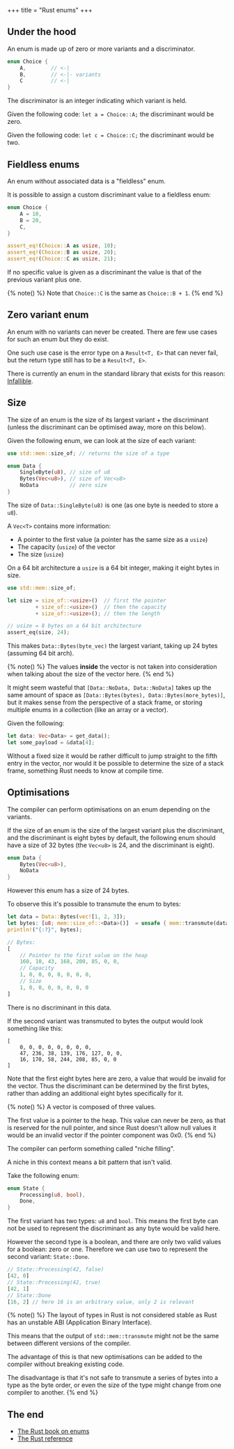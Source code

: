 +++
title = "Rust enums"
+++

## Under the hood
An enum is made up of zero or more variants and a discriminator.

```rust
enum Choice {
    A,        // <-|
    B,        // <-|- variants
    C         // <-|
}
```

The discriminator is an integer indicating which variant is held.

Given the following code: `let a = Choice::A;` the discriminant would be zero.

Given the following code: `let c = Choice::C;` the discriminant would be two.

## Fieldless enums

An enum without associated data is a "fieldless" enum.

It is possible to assign a custom discriminant value to a fieldless enum:

```rust
enum Choice {
    A = 10,
    B = 20,
    C,
}

assert_eq!(Choice::A as usize, 10);
assert_eq!(Choice::B as usize, 20);
assert_eq!(Choice::C as usize, 21);
```

If no specific value is
given as a discriminant the value is that of the previous variant plus one.

{% note() %}
Note that `Choice::C` is the same as `Choice::B + 1`. 
{% end %}

## Zero variant enum

An enum with no variants can never be created.
There are few use cases for such an enum but they do exist.

One such use case is the error type on a `Result<T, E>` that can never fail, but
the return type still has to be a `Result<T, E>`.

There is currently an enum in the standard library that exists for this reason:
[Infallible](https://doc.rust-lang.org/std/convert/enum.Infallible.html).

## Size

The size of an enum is the size of its largest variant + the discriminant
(unless the discriminant can be optimised away, more on this below).

Given the following enum, we can look at the size of each variant:

```rust
use std::mem::size_of; // returns the size of a type

enum Data {
    SingleByte(u8), // size of u8
    Bytes(Vec<u8>), // size of Vec<u8>
    NoData          // zero size
}
```

The size of `Data::SingleByte(u8)` is one (as one byte is needed to store a `u8`).

A `Vec<T>` contains more
information:
* A pointer to the first value (a pointer has the same size as a `usize`)
* The capacity (`usize`) of the vector
* The size (`usize`)

On a 64 bit architecture a `usize` is a 64 bit integer, making it eight bytes in
size.

```rust
use std::mem::size_of;

let size = size_of::<usize>()  // first the pointer
         + size_of::<usize>()  // then the capacity
         + size_of::<usize>(); // then the length

// usize = 8 bytes on a 64 bit architecture
assert_eq(size, 24);
```

This makes `Data::Bytes(byte_vec)` the largest variant, taking up 24 bytes (assuming 64 bit arch).

{% note() %}
The values **inside** the vector is not taken into consideration when talking
about the size of the vector here.
{% end %}

It might seem wasteful that `[Data::NoData, Data::NoData]` takes up the same
amount of space as `[Data::Bytes(bytes), Data::Bytes(more_bytes)]`, but it makes
sense from the perspective of a stack frame, or storing
multiple enums in a collection (like an array or a vector).

Given the following: 
```rust
let data: Vec<Data> = get_data();
let some_payload = &data[4];
```
Without a fixed size it would be rather difficult to jump straight to the fifth
entry in the vector, nor would it be possible to determine the size of a stack
frame, something Rust needs to know at compile time.

## Optimisations

The compiler can perform optimisations on an enum depending on the variants.

If the size of an enum is the size of the largest variant plus the discriminant,
and the discriminant is eight bytes by default, the following enum should have a
size of 32 bytes (the `Vec<u8>` is 24, and the discriminant is eight).

```rust
enum Data {
    Bytes(Vec<u8>),
    NoData
}
```

However this enum has a size of 24 bytes. 

To observe this it's possible to transmute the enum to bytes:
```rust
let data = Data::Bytes(vec![1, 2, 3]);
let bytes: [u8; mem::size_of::<Data>()]  = unsafe { mem::transmute(data) };
println!("{:?}", bytes);

// Bytes:
[
    // Pointer to the first value on the heap
    160, 10, 43, 168, 200, 85, 0, 0, 
    // Capacity
    1, 0, 0, 0, 0, 0, 0, 0,
    // Size
    1, 0, 0, 0, 0, 0, 0, 0
]
```

There is no discriminant in this data.

If the second variant was transmuted to bytes the output would look something
like this:
```
[
    0, 0, 0, 0, 0, 0, 0, 0,
    47, 236, 38, 139, 176, 127, 0, 0,
    16, 170, 58, 244, 208, 85, 0, 0
]
```
Note that the first eight bytes here are zero, a value that would be invalid for
the vector.
Thus the discriminant can be determined by the first bytes, rather than adding
an additional eight bytes specifically for it.

{% note() %}
A vector is composed of three values. 

The first value is a pointer to the heap.
This value can never be zero, as that is reserved for the null pointer, and
since Rust doesn't allow null values it would be an invalid vector if the
pointer component was 0x0.
{% end %}

The compiler can perform something called "niche filling".

A niche in this context means a bit pattern that isn't valid.

Take the following enum:
```rust
enum State {
    Processing(u8, bool),
    Done,
}
```

The first variant has two types: `u8` and `bool`.
This means the first byte can not be used to represent the discriminant as any
byte would be valid here.


However the second type is a boolean, and there are only two valid values for a boolean:
zero or one. 
Therefore we can use two to represent the second variant: `State::Done`.

```rust
// State::Processing(42, false)
[42, 0]
// State::Processing(42, true)
[42, 1]
// State::Done
[16, 2] // here 16 is an arbitrary value, only 2 is relevant
```

{% note() %}
The layout of types in Rust is not considered stable as Rust has an unstable ABI (Application Binary Interface).

This means that the output of `std::mem::transmute` might not be the same between
different versions of the compiler.

The advantage of this is that new optimisations can be added to the compiler
without breaking existing code.

The disadvantage is that it's not safe to transmute a series of bytes into a
type as the byte order, or even the size of the type might change from one
compiler to another.
{% end %}

## The end

* [The Rust book on enums](https://doc.rust-lang.org/book/ch06-00-enums.html)
* [The Rust reference](https://doc.rust-lang.org/stable/reference/items/enumerations.html)
